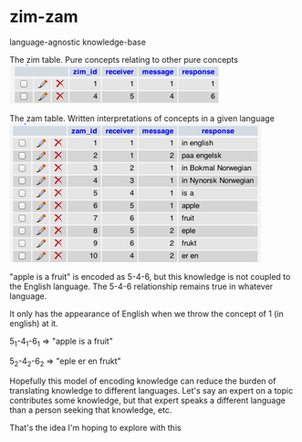 zim-zam
=======

language-agnostic knowledge-base

The zim table. Pure concepts relating to other pure concepts    
![zim table](http://github.com/chrisbratlien/zim-zam/raw/master/zim.png)


The zam table. Written interpretations of concepts in a given language    
![zam table](http://github.com/chrisbratlien/zim-zam/raw/master/zam.png)


"apple is a fruit" is encoded as 5-4-6, but this knowledge is not coupled to the English language. The 5-4-6 relationship remains true in whatever language.

It only has the appearance of English when we throw the concept of 1 (in english) at it.

5<sub>1</sub>-4<sub>1</sub>-6<sub>1</sub> => "apple is a fruit"

5<sub>2</sub>-4<sub>2</sub>-6<sub>2</sub> => "eple er en frukt"


Hopefully this model of encoding knowledge can reduce the burden of translating knowledge to different languages. Let's say an expert on a topic contributes some knowledge, but that expert speaks a different language than a person seeking that knowledge, etc.

That's the idea I'm hoping to explore with this
